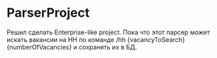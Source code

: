 # ParserProject
Решил сделать Enterprise-like project. Пока что этот парсер может искать вакансии на HH по команде /hh {vacancyToSearch} {numberOfVacancies} и сохранять их в БД.
